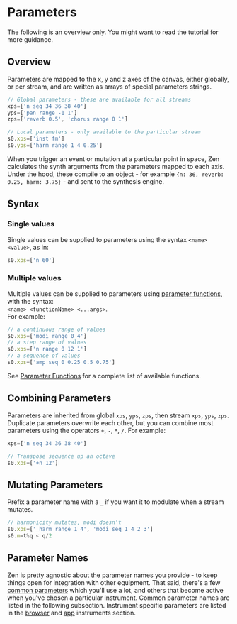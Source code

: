 # Parameters
The following is an overview only. You might want to read the tutorial for more guidance.

## Overview
Parameters are mapped to the x, y and z axes of the canvas, either globally, or per stream, and are written as arrays of special parameters strings.
```js
// Global parameters - these are available for all streams
xps=['n seq 34 36 38 40']
yps=['pan range -1 1']
zps=['reverb 0.5', 'chorus range 0 1']

// Local parameters - only available to the particular stream
s0.xps=['inst fm']
s0.yps=['harm range 1 4 0.25']
```

When you trigger an event or mutation at a particular point in space, Zen calculates the synth arguments from the parameters mapped to each axis. Under the hood, these compile to an object - for example `{n: 36, reverb: 0.25, harm: 3.75}` - and sent to the synthesis engine.
## Syntax
### Single values
Single values can be supplied to parameters using the syntax `<name> <value>`, as in:
```js
s0.xps=['n 60']
```
### Multiple values
Multiple values can be supplied to parameters using [parameter functions](/docs/docs/parameters/parameter-functions), with the syntax:  
`<name> <functionName> <...args>`.  
For example:
```js
// a continuous range of values
s0.xps=['modi range 0 4']
// a step range of values
s0.xps=['n range 0 12 1']
// a sequence of values
s0.xps=['amp seq 0 0.25 0.5 0.75']
```
See [Parameter Functions](/docs/docs/parameters/parameter-functions) for a complete list of available functions.

## Combining Parameters
Parameters are inherited from global `xps`, `yps`, `zps`, then stream `xps`, `yps`, `zps`. Duplicate parameters overwrite each other, but you can combine most parameters using the operators `+`, `-`, `*`, `/`. For example:
```js
xps=['n seq 34 36 38 40']

// Transpose sequence up an octave
s0.xps=['+n 12']
```

## Mutating Parameters
Prefix a parameter name with a `_` if you want it to modulate when a stream mutates.
```js
// harmonicity mutates, modi doesn't
s0.xps=['_harm range 1 4', 'modi seq 1 4 2 3']
s0.m=t%q < q/2
```

## Parameter Names
Zen is pretty agnostic about the parameter names you provide - to keep things open for integration with other equipment. That said, there's a few [common parameters](/docs/docs/parameters/common-parameters) which you'll use a lot, and others that become active when you've chosen a particular instrument. Common parameter names are listed in the following subsection. Instrument specific parameters are listed in the [browser](/docs/docs/instruments-browser) and [app](/docs/docs/instruments-app) instruments section.
